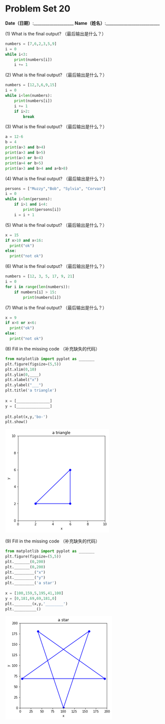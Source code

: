 # Problem Set 20
**Date（日期）**:____________________   **Name（姓名）**:___________________________

(1) What is the final output?  （最后输出是什么？）

```python
numbers = [7,6,2,3,5,9]
i = 0
while i<3:
    print(numbers[i])
    i += 1
```

(2) What is the final output?  （最后输出是什么？）

```python
numbers = [12,3,6,9,15]
i = 0
while i<len(numbers):
    print(numbers[i])
    i += 1
    if i>2:
        break
```

(3) What is the final output?  （最后输出是什么？）
```python
a = 12-6
b = 4
print(a>3 and b>4)
print(a>3 and b>5)
print(a>3 or b>4)
print(a>4 or b>5)
print(a>3 and b>4 and a+b>8)

```

(4) What is the final output?  （最后输出是什么？）
```python
persons = ["Muzzy","Bob", "Sylvia", "Corvax"]
i = 0
while i<len(persons):
    if i>1 and i<4:
        print(persons[i])
    i = i + 1
```

(5) What is the final output?  （最后输出是什么？）
```python
x = 15
if x>10 and x<16:
  print("ok")
else:
  print("not ok")
```

(6) What is the final output?  （最后输出是什么？）
```python
numbers = [12, 3, 5, 17, 9, 21]
i = 0
for i in range(len(numbers)):
    if numbers[i] > 15:
        print(numbers[i])
```

(7) What is the final output?  （最后输出是什么？）
```python
x = 9
if x>8 or x<6:
  print("ok")
else:
  print("not ok")
```

(8) Fill in the missing code  （补充缺失的代码）
```python
from matplotlib import pyplot as _______
plt.figure(figsize=(5,5))
plt.xlim(0,10)
plt.ylim(0,____)
plt.xlabel("x")
plt.ylabel("___")
plt.title('a triangle')

x = [_______________]
y = [_______________]

plt.plot(x,y,'bo-')
plt.show()
```

![lec20-1](./images/lec20-1.png)

(9) Fill in the missing code  （补充缺失的代码）
```python
from matplotlib import pyplot as _______
plt.figure(figsize=(5,5))
plt._______(0,200)
plt._______(0,200)
plt._________("x")
plt._________("y")
plt._________('a star')

x = [100,159,5,195,41,100]
y = [0,181,69,69,181,0]
plt.________(x,y,'________')
plt.__________()
```

![lec20-2](./images/lec20-2.png)